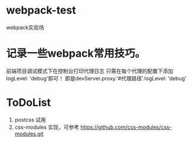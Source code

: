 # webpack-test
webpack实验场

# 记录一些webpack常用技巧。
前端项目调试模式下在控制台打印代理日志 只需在每个代理的配置下添加logLevel: 'debug'即可！
即是devServer.proxy.'#代理路径'.logLevel: 'debug'

# ToDoList
1. postcss 试用
2. css-modules 实现，可参考 https://github.com/css-modules/css-modules.git